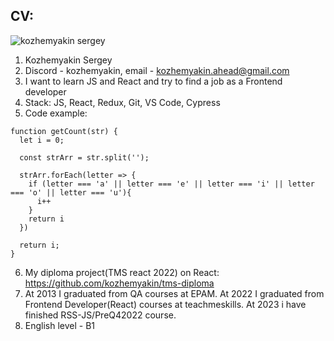 ## CV:

![kozhemyakin sergey](https://avatars.githubusercontent.com/u/19146069?s=96&v=4 "kozhemyakin sergey")

1. Kozhemyakin Sergey
2. Discord - kozhemyakin, email - kozhemyakin.ahead@gmail.com
3. I want to learn JS and React and try to find a job as a Frontend developer
4. Stack: JS, React, Redux, Git, VS Code, Cypress
5. Code example: 

```
function getCount(str) {
  let i = 0;
  
  const strArr = str.split('');
  
  strArr.forEach(letter => {
    if (letter === 'a' || letter === 'e' || letter === 'i' || letter === 'o' || letter === 'u'){
      i++
    }
    return i
  })
  
  return i;
}
```

6. My diploma project(TMS react 2022) on React: https://github.com/kozhemyakin/tms-diploma
7. At 2013 I graduated from QA courses at EPAM. At 2022 I graduated from Frontend Developer(React) courses at teachmeskills. At 2023 i have finished RSS-JS/PreQ42022 course.
8. English level - B1